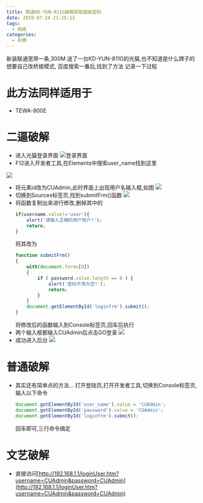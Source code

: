 ```yaml
---
title: 联通KD-YUN-811G破解获取超级密码
date: 2019-07-24 21:25:13
tags:
  - 网络
categories:
  - 折腾
---
```

新装联通宽带一条,300M
送了一台KD-YUN-811G的光猫,也不知道是什么牌子的
想要自己改桥接模式,
百度搜索一番后,找到了方法
记录一下过程
# 此方法同样适用于 
- TEWA-800E

  
# 二逼破解
- 进入光猫登录界面
  ![登录界面](https://up.sowevo.com/img/20190724214706.png)
- F12进入开发者工具,在Elements中搜索user_name找到这里
<!-- more -->
  ![](https://up.sowevo.com/img/20190724214835.png)
- 将元素id改为CUAdmin,此时界面上出现用户名输入框,如图
  ![](https://up.sowevo.com/img/20190724215127.png)
- 切换到Sources标签页,找到submitFrm()函数
  ![](https://up.sowevo.com/img/20190724215618.png)
- 将函数复制出来进行修改,删掉其中的
  ```javascript
  if(username.value!='user'){
      alert('请输入正确的用户账户!');
      return;
  }
  ```
  将其改为
  ```Javascript
  function submitFrm()
  {
      with(document.forms[0])
      {
          if ( password.value.length == 0 ) {
              alert('密码不得为空!');
              return;
          }
      }
      document.getElementById('loginfrm').submit();
  }
  ```
  将修改后的函数输入到Console标签页,回车后执行
- 两个输入框都输入CUAdmin后点击GO登录
  ![](https://up.sowevo.com/img/20190724220620.png)
- 成功进入后台
  ![](https://up.sowevo.com/img/20190724220828.png)

# 普通破解
- 其实还有简单点的方法...
  打开登陆页,打开开发者工具,切换到Console标签页,输入以下命令
  ```Javascript
  document.getElementById('user_name').value = 'CUAdmin'; 
  document.getElementById('password').value = 'CUAdmin'; 
  document.getElementById('loginfrm').submit();
  ```
  回车即可,三行命令搞定
  
# 文艺破解
- 直接访问[http://192.168.1.1/loginUser.htm?username=CUAdmin&password=CUAdmin](http://192.168.1.1/loginUser.htm?username=CUAdmin&password=CUAdmin)

